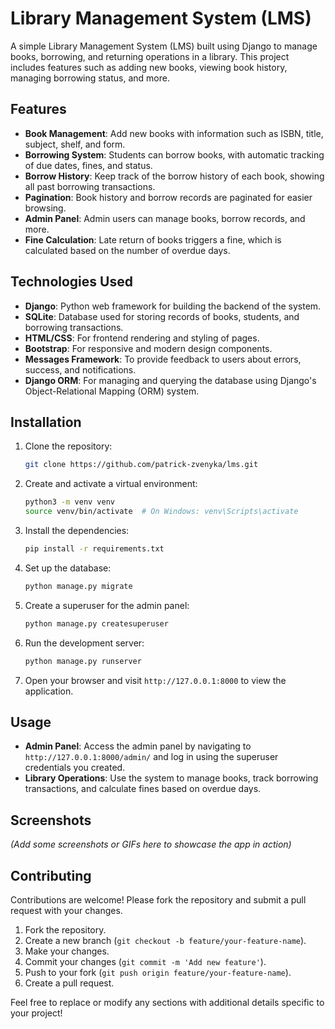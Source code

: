 # Library Management System (LMS)

A simple Library Management System (LMS) built using Django to manage books, borrowing, and returning operations in a library. This project includes features such as adding new books, viewing book history, managing borrowing status, and more.

## Features

- **Book Management**: Add new books with information such as ISBN, title, subject, shelf, and form.
- **Borrowing System**: Students can borrow books, with automatic tracking of due dates, fines, and status.
- **Borrow History**: Keep track of the borrow history of each book, showing all past borrowing transactions.
- **Pagination**: Book history and borrow records are paginated for easier browsing.
- **Admin Panel**: Admin users can manage books, borrow records, and more.
- **Fine Calculation**: Late return of books triggers a fine, which is calculated based on the number of overdue days.

## Technologies Used

- **Django**: Python web framework for building the backend of the system.
- **SQLite**: Database used for storing records of books, students, and borrowing transactions.
- **HTML/CSS**: For frontend rendering and styling of pages.
- **Bootstrap**: For responsive and modern design components.
- **Messages Framework**: To provide feedback to users about errors, success, and notifications.
- **Django ORM**: For managing and querying the database using Django's Object-Relational Mapping (ORM) system.

## Installation

1. Clone the repository:
   ```bash
   git clone https://github.com/patrick-zvenyka/lms.git
   ```

2. Create and activate a virtual environment:
   ```bash
   python3 -m venv venv
   source venv/bin/activate  # On Windows: venv\Scripts\activate
   ```

3. Install the dependencies:
   ```bash
   pip install -r requirements.txt
   ```

4. Set up the database:
   ```bash
   python manage.py migrate
   ```

5. Create a superuser for the admin panel:
   ```bash
   python manage.py createsuperuser
   ```

6. Run the development server:
   ```bash
   python manage.py runserver
   ```

7. Open your browser and visit `http://127.0.0.1:8000` to view the application.

## Usage

- **Admin Panel**: Access the admin panel by navigating to `http://127.0.0.1:8000/admin/` and log in using the superuser credentials you created.
- **Library Operations**: Use the system to manage books, track borrowing transactions, and calculate fines based on overdue days.

## Screenshots

_(Add some screenshots or GIFs here to showcase the app in action)_

## Contributing

Contributions are welcome! Please fork the repository and submit a pull request with your changes.

1. Fork the repository.
2. Create a new branch (`git checkout -b feature/your-feature-name`).
3. Make your changes.
4. Commit your changes (`git commit -m 'Add new feature'`).
5. Push to your fork (`git push origin feature/your-feature-name`).
6. Create a pull request.


Feel free to replace or modify any sections with additional details specific to your project!
